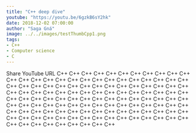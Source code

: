 ```yaml
---
title: "C++ deep dive"
youtube: "https://youtu.be/6gzkB6sY2hk"
date: 2018-12-02 07:00:00
author: "Saga Gná"
image: ../../images/testThumbCpp1.png
tags:
- C++
- Computer science
- C
---
```

Share YouTube URL
C++ C++ C++ C++ C++ C++ C++ C++ C++ C++ C++ C++ C++ C++ C++ C++ C++ C++ C++ C++ C++ C++ C++ C++ C++ C++ C++ C++ C++ C++ C++ C++ C++ C++ C++ C++ C++ C++ C++ C++ C++ C++ C++ C++ C++ C++ C++ C++ C++ C++ C++ C++ C++ C++ C++ C++ C++ C++ C++ C++ C++ C++ C++ C++ C++ C++ C++ C++ C++ C++ C++ C++ C++ C++ C++ C++ C++ C++ C++ C++ C++ C++ C++ C++ C++ C++ C++ C++ C++ C++ C++ C++ C++ C++ C++ C++ C++ C++ C++ C++ C++ C++ C++ C++ C++ C++ C++ C++ C++ C++ C++ C++ C++ C++ C++ C++ C++ C++ C++ C++ C++ C++ C++ C++ C++